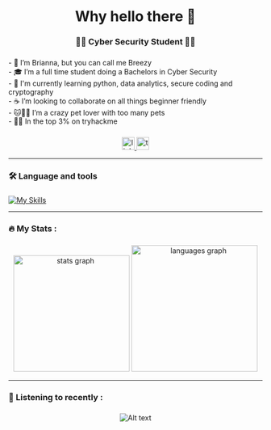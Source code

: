<h1 align="center">Why hello there 👋</h1>

###

<h3 align="center">👩‍💻  Cyber Security Student 👩‍💻</h3>

###

<p align="left">- 👋 I’m Brianna, but you can call me Breezy<br>- 🎓 I’m a full time student doing a Bachelors in Cyber Security<br>- 📓 I'm currently learning python, data analytics, secure coding and cryptography<br>- ☕ I’m looking to collaborate on all things beginner friendly<br>- 🐱🐰🦎 I’m a crazy pet lover with too many pets<br>- 🐱‍💻 In the top 3% on tryhackme</p>

###

<div align="center">
  <a href="https://www.linkedin.com/in/brianna-laird/" target="_blank">
    <img src="https://img.shields.io/static/v1?message=LinkedIn&logo=linkedin&label=&color=0077B5&logoColor=white&labelColor=&style=for-the-badge" height="25" alt="linkedin logo"  />
  </a>
  <a href="https://tryhackme.com/p/breezyphoebe" target="_blank">
    <img src="https://img.shields.io/static/v1?message=TryHackMe&logo=tryhackme&label=&color=88cc14&logoColor=white&labelColor=&style=for-the-badge" height="25" alt="tryhackme logo"  />
  </a>
</div>

---

###

<h3 align="left">🛠 Language and tools</h3>

###

[![My Skills](https://skillicons.dev/icons?i=js,html,css,git,java,mysql,md,nextjs,nodejs,py,react,cpp,cs,bootstrap,eclipse,ai,latex,linux,powershell,raspberrypi,regex,vscode&perline=11)](https://skillicons.dev)

---

###

<h3 align="left">🔥   My Stats :</h3>

###

<div align="center">
  <img src="https://github-readme-stats.vercel.app/api?username=breezy-codes&hide_title=true&hide_rank=true&show_icons=true&include_all_commits=true&count_private=true&disable_animations=false&theme=dracula&locale=en&hide_border=false&order=1" height="230" alt="stats graph"  />
  <img src="https://github-readme-stats.vercel.app/api/top-langs?username=breezy-codes&locale=en&hide_title=false&layout=compact&card_width=320&langs_count=10&theme=radical&hide_border=false&order=2" height="250" alt="languages graph"  />
</div>

---

###

<h3 align="left">🎵   Listening to recently :</h3>

###

###

<p align="center">
  <img src="https://spotify-recently-played-readme.vercel.app/api?user=hx798taehdz90i4mc4aqkfgcp" alt="Alt text">
</p>
